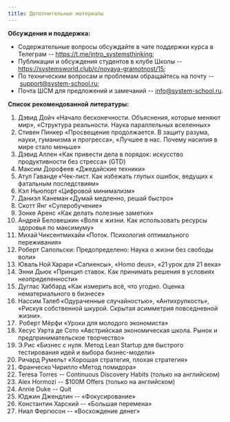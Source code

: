 ```yaml
---
title: Дополнительные материалы
---
```


**Обсуждения и поддержка:**

-   Содержательные вопросы обсуждайте в чате поддержки курса в Телеграм
    -- <https://t.me/intro_systemsthinking>;
-   Публикации и обсуждения студентов в клубе Школы \--
    <https://systemsworld.club/c/novaya-gramotnost/15>;
-   По техническим вопросам и проблемам обращайтесь на почту
    -- <support@system-school.ru>;
-   Почта ШСМ для предложений и замечаний -- <info@system-school.ru>.

**Список** **рекомендованной** **литературы:**

1.  Дэвид Дойч «Начало бесконечности. Объяснения, которые меняют мир»,
    «Структура реальности. Наука параллельных вселенных»
2.  Стивен Пинкер «Просвещение продолжается. В защиту разума, науки,
    гуманизма и прогресса», «Лучшее в нас. Почему насилия в мире стало
    меньше»
3.  Дэвид Аллен «Как привести дела в порядок: искусство продуктивности
    без стресса» (GTD)
4.  Максим Дорофеев «Джедайские техники»
5.  Атул Гаванде «Чек-лист. Как избежать глупых ошибок, ведущих к
    фатальным последствиям» 
6.  Кэл Ньюпорт «Цифровой минимализм»
7.  Даниэл Канеман «Думай медленно, решай быстро»
8.  Скотт Янг «Суперобучение» 
9.  Зонке Аренс «Как делать полезные заметки»
10. Андрей Беловешкин «Воля к жизни. Как использовать ресурсы здоровья
    по максимуму»
11. Михай Чиксентмихайи «Поток. Психология оптимального переживания» 
12. Роберт Сапольски: Предопределено: Наука о жизни без свободы воли»
13. Юваль Ной Харари «Сапиенсы», «Homo deus», «21 урок для 21 века»  
14. Энни Дьюк «Принцип ставок. Как принимать решения в условиях
    неопределенности»
15. Дуглас Хаббард «Как измерить всё, что угодно. Оценка нематериального
    в бизнесе»
16. Нассим Талеб «Одураченные случайностью», «Антихрупкость», «Рискуя
    собственной шкурой. Скрытая асимметрия повседневной жизни».
17.  Роберт Мёрфи «Уроки для молодого экономиста»
18. Хесус Уэрта де Сото «Австрийская экономическая школа. Рынок и
    предпринимательское творчество»
19. Э.Рис «Бизнес с нуля. Метод Lean Startup для быстрого тестирования
    идей и выбора бизнес-модели»
20. Ричард Румельт «Хорошая стратегия, плохая стратегия»
21. Франческо Чирилло «Метод помидора» 
22. Teresa Torres -- Continuous Discovery Habits (только на английском)
23. Alex Hormozi -- \$100M Offers (только на английском)
24. Annie Duke -- Quit
25. Юджин Джендлин -- «Фокусирование»
26. Константин Харский -- «Большая перемена»
27. Ниал Фергюсон -- «Восхождение денег»
